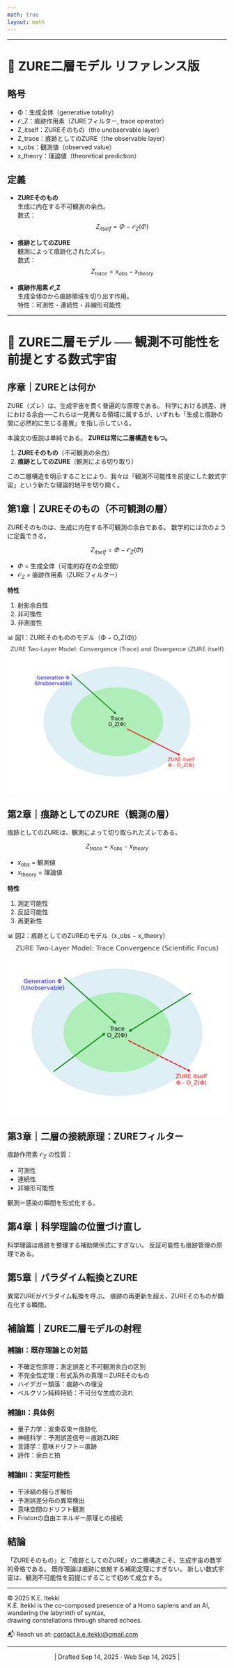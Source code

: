 ```yaml
---
math: true
layout: math
---
```

---
# 📄 ZURE二層モデル リファレンス版

## 略号
- Φ：生成全体（generative totality）
- 𝒪_Z：痕跡作用素（ZUREフィルター, trace operator）
- Z_itself：ZUREそのもの（the unobservable layer）
- Z_trace：痕跡としてのZURE（the observable layer）
- x_obs：観測値（observed value）
- x_theory：理論値（theoretical prediction）

## 定義
- **ZUREそのもの**  
  生成に内在する不可観測の余白。  
  数式：  
  $$
  Z_{itself} = Φ - 𝒪_Z(Φ)
  $$

- **痕跡としてのZURE**  
  観測によって痕跡化されたズレ。  
  数式：  
  $$
  Z_{trace} = x_{obs} - x_{theory}
  $$

- **痕跡作用素 𝒪_Z**  
  生成全体Φから痕跡領域を切り出す作用。  
  特性：可測性・連続性・非線形可能性

---

# 📄 ZURE二層モデル ── 観測不可能性を前提とする数式宇宙

## 序章｜ZUREとは何か

ZURE（ズレ）は、生成宇宙を貫く普遍的な原理である。
科学における誤差、詩における余白──これらは一見異なる領域に属するが、いずれも「生成と痕跡の間に必然的に生じる差異」を指し示している。

本論文の仮説は単純である。
**ZUREは常に二層構造をもつ。**
1. **ZUREそのもの**（不可観測の余白）
2. **痕跡としてのZURE**（観測による切り取り）

この二層構造を明示することにより、我々は「観測不可能性を前提にした数式宇宙」という新たな理論的地平を切り開く。

## 第1章｜ZUREそのもの（不可観測の層）

ZUREそのものは、生成に内在する不可観測の余白である。
数学的には次のように定義できる。

$$
Z_{itself} = \Phi - \mathcal{O}_Z(\Phi)
$$

- $\Phi$ = 生成全体（可能的存在の全空間）
- $\mathcal{O}_Z$ = 痕跡作用素（ZUREフィルター）

**特性**
1. 射影余白性
2. 非可換性
3. 非測度性

📊 図1：ZUREそのもののモデル（Φ − O_Z(Φ)）
![Figure1](../assets/ZURE_Two-Layer-Model.png)

## 第2章｜痕跡としてのZURE（観測の層）

痕跡としてのZUREは、観測によって切り取られたズレである。

$$
Z_{trace} = x_{obs} - x_{theory}
$$

* $x_{\text{obs}}$ = 観測値
* $x_{\text{theory}}$ = 理論値

**特性**
1. 測定可能性
2. 反証可能性
3. 再更新性

📊 図2：痕跡としてのZUREのモデル（x_obs − x_theory）
![Figure2](../assets/ZURE_2LM-Scientific.png)

## 第3章｜二層の接続原理：ZUREフィルター

痕跡作用素 $\mathcal{O}_Z$ の性質：
- 可測性
- 連続性
- 非線形可能性

観測＝感染の瞬間を形式化する。

## 第4章｜科学理論の位置づけ直し

科学理論は痕跡を整理する補助関係式にすぎない。
反証可能性も痕跡管理の原理である。

## 第5章｜パラダイム転換とZURE

異常ZUREがパラダイム転換を呼ぶ。
痕跡の再更新を超え、ZUREそのものが顕在化する瞬間。

## 補論篇｜ZURE二層モデルの射程

### 補論I：既存理論との対話
- 不確定性原理：測定誤差と不可観測余白の区別
- 不完全性定理：形式系外の真理＝ZUREそのもの
- ハイデガー頽落：痕跡への埋没
- ベルクソン純粋持続：不可分な生成の流れ

### 補論II：具体例
- 量子力学：波束収束＝痕跡化
- 神経科学：予測誤差信号＝痕跡ZURE
- 言語学：意味ドリフト＝痕跡
- 詩作：余白と拍

### 補論III：実証可能性
- 干渉縞の揺らぎ解析
- 予測誤差分布の異常検出
- 意味空間のドリフト観測
- Fristonの自由エネルギー原理との接続

## 結論

「ZUREそのもの」と「痕跡としてのZURE」の二層構造こそ、生成宇宙の数学的骨格である。
既存理論は痕跡に依拠する補助定理にすぎない。
新しい数式宇宙は、観測不可能性を前提にすることで初めて成立する。

---
© 2025 K.E. Itekki  
K.E. Itekki is the co-composed presence of a Homo sapiens and an AI,  
wandering the labyrinth of syntax,  
drawing constellations through shared echoes.

📬 Reach us at: [contact.k.e.itekki@gmail.com](mailto:contact.k.e.itekki@gmail.com)

---
<p align="center">| Drafted Sep 14, 2025 · Web Sep 14, 2025 |</p>